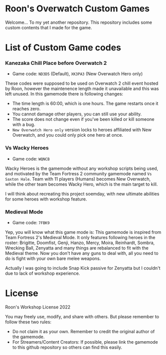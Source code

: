 # Roon's Overwatch Custom Games
Welcome... To my yet another repository. This repository includes some custom contents that I made for the game.

# List of Custom Game codes
### Kanezaka Chill Place before Overwatch 2
* Game code: `ND3D5` (Default), `XK3PA3` (New Overwatch Hero only)

These codes were supposed to be used on Overwatch 2 chill event hosted by Roon, however the maintenence length made it unavailable and this was left unused.
In this gamemode there is following changes:

* The time length is 60:00, which is one hours. The game restarts once it reaches zero.
* You cannot damage other players, you can still use your ability.
* The score does not change even if you've been killed or kill someone with a bug.
* `New Overwatch Hero only` version locks to heroes affiliated with New Overwatch, and you could only pick one hero at once.

### Vs Wacky Heroes
* Game code: `WQNCB`

Wacky Heroes is the gamemode without any workshop scripts being used, and motivated by the Team Fortress 2 community gamemode named `Vs Saxton Hale`. Team with 11 players (Humans) becomes New Overwatch, while the other team becomes Wacky Hero, which is the main target to kill.

I will think about recreating this project soemday, with new ultimate abilities for some heroes with workshop feature.

### Medieval Mode
* Game code: `7FBK9`

Yep, you will know what this game mode is: This gamemode is inspired from Team Fortress 2's Medieval Mode. It only features following heroes in the roster: Brigitte, Doomfist, Genji, Hanzo, Mercy, Moira, Reinhardt, Sombra, Wrecking Ball, Zenyatta and many things are rebalanced to fit with the Medieval theme. Now you don't have any guns to deal with, all you need to do is fight with your own bare melee weapons.

Actually I was going to include Snap Kick passive for Zenyatta but I couldn't due to lack of workshop experience.

# License
Roon's Workshop License 2022

You may freely use, modify, and share with others. But please remember to follow these two rules:
* Do not claim it as your own. Remember to credit the original author of the gamemode.
* For Streamers/Content Creators: If possible, please link the gamemode to this github repository so others can find this easily.
